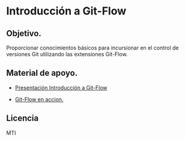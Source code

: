 # Introducción a Git-Flow
## Objetivo.
Proporcionar conocimientos básicos para incursionar en el control de versiones Git utilizando las extensiones Git-Flow.  

## Material de apoyo.
- [Presentación Introducción a Git-Flow](https://github.com/gacsnic/Introduccion-Gitflow)

- [Git-Flow en accion.](https://github.com/gacsnic/Introduccion-Gitflow)

## Licencia
MTI